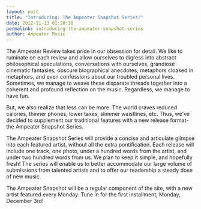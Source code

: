 ```yaml
---
layout: post
title: "Introducing: The Ampeater Snapshot Series!"
date: 2012-11-13 01:20:38
permalink: introducing-the-ampeater-snapshot-series
author: Ampeater Music
---
```

The Ampeater Review takes pride in our obsession for detail. We like to ruminate on each review and allow ourselves to digress into abstract philosophical speculations, conversations with ourselves, grandiose cinematic fantasies, obscure biographical anecdotes, metaphors cloaked in metaphors, and even confessions about our troubled personal lives. Sometimes, we manage to weave these disparate threads together into a coherent and profound reflection on the music. Regardless, we manage to have fun.

<!-- more -->

But, we also realize that less can be more. The world craves reduced calories, thinner phones, lower taxes, slimmer waistlines, etc. Thus, we've decided to supplement our traditional features with a new release format-the Ampeater Snapshot Series.

The Ampeater Snapshot Series will provide a concise and articulate glimpse into each featured artist, without all the extra pontification. Each release will include one track, one photo, under a hundred words from the artist, and under two hundred words from us. We plan to keep it simple, and hopefully fresh! The series will enable us to better accommodate our large volume of submissions from talented artists and to offer our readership a steady dose of new music.

The Ampeater Snapshot will be a regular component of the site, with a new artist featured every Monday. Tune in for the first installment, Monday, December 3rd!